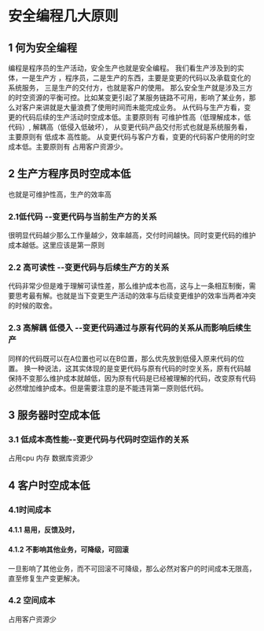# 安全编程几大原则
## 1 何为安全编程
编程是程序员的生产活动，安全生产也就是安全编程。
我们看生产涉及到的实体，一是生产方 ，程序员，二是生产的东西，主要是变更的代码以及承载变化的系统服务， 三是生产的交付方，也就是客户的使用。
那么安全生产就是涉及三方的时空资源的平衡可控。比如某变更引起了某服务链路不可用，影响了某业务，那么对客户来讲就是大量浪费了使用时间而未能完成业务。
从代码与生产方看，变更的代码后续的生产活动时空成本低。主要原则有 可维护性高（低理解成本，低代码）, 解耦高（低侵入低破坏），
从变更代码产品交付形式也就是系统服务看，主要原则有 低成本 高性能。
从变更代码与客户方看，变更的代码客户使用的时空成本低。主要原则有 占用客户资源少。
## 2 生产方程序员时空成本低
也就是可维护性高，生产的效率高
### 2.1低代码 --变更代码与当前生产方的关系
很明显代码越少那么工作量越少，效率越高，交付时间越快。同时变更代码的维护成本越低。这里应该是第一原则
### 2.2 高可读性 --变更代码与后续生产方的关系
代码非常少但是难于理解可读性差，那么维护成本也高，这与上一条相互制衡，需要思考最有解。也就是当下变更生产活动的效率与后续变更维护的效率当两者冲突的时候的取舍。
### 2.3 高解耦 低侵入 --变更代码通过与原有代码的关系从而影响后续生产
同样的代码既可以在A位置也可以在B位置，那么优先放到低侵入原来代码的位置。
换一种说法，这其实体现的是变更代码与原有代码的时空关系，原有代码越保持不变那么维护成本就越低，因为原有代码是已经被理解的代码，改变原有代码必然增加维护成本。但是需要注意的是不能违背第一原则低代码。
## 3 服务器时空成本低
### 3.1 低成本高性能--变更代码与代码时空运作的关系
占用cpu 内存 数据库资源少
## 4 客户时空成本低
### 4.1时间成本
#### 4.1.1 易用，反馈及时，
#### 4.1.2 不影响其他业务，可降级，可回滚
一旦影响了其他业务，而不可回滚不可降级，那么必然对客户的时间成本无限高，直至修复生产变更解决。
### 4.2 空间成本
占用客户资源少

